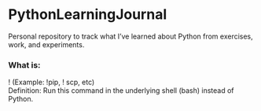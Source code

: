 # PythonLearningJournal
Personal repository to track what I’ve learned about Python from exercises, work, and experiments.

### What is:

! (Example: !pip, ! scp, etc) <br>
Definition: Run this command in the underlying shell (bash) instead of Python.
